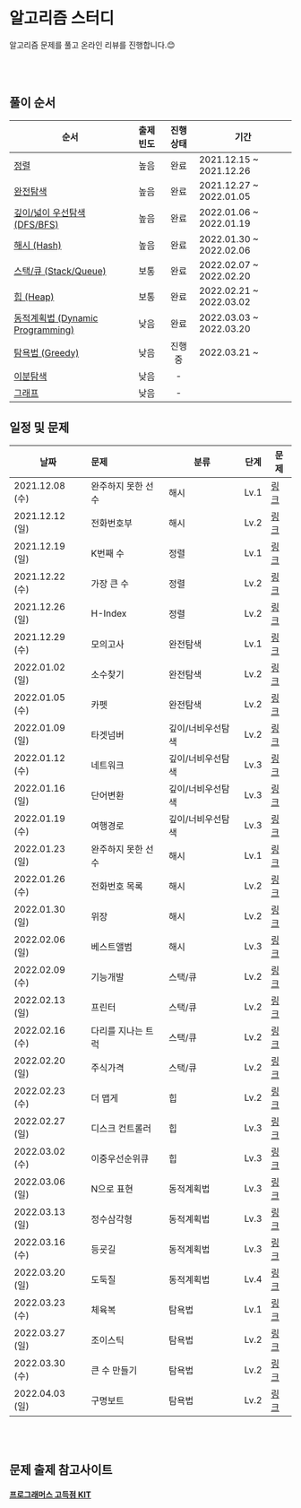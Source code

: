 # 알고리즘 스터디 


알고리즘 문제를 풀고 온라인 리뷰를 진행합니다.😊

</br>
</br>

## 풀이 순서

| 순서                                                                 | 출제빈도 | 진행상태 | 기간                      |
|--------------------------------------------------------------------|:----:|:----:|-------------------------|
| [정렬](https://programmers.co.kr/learn/courses/30/parts/12198)                                                             |  높음  |  완료  | 2021.12.15 ~ 2021.12.26 |
| [완전탐색](https://programmers.co.kr/learn/courses/30/parts/12230)                                                           |  높음  |  완료  | 2021.12.27 ~ 2022.01.05 |
| [깊이/넓이 우선탐색 (DFS/BFS)](https://programmers.co.kr/learn/courses/30/parts/12421)                                           |  높음  |  완료  | 2022.01.06 ~ 2022.01.19 |
| [해시 (Hash)](https://programmers.co.kr/learn/courses/30/parts/12077)                                                      |  높음  |  완료  | 2022.01.30 ~ 2022.02.06 |
| [스택/큐 (Stack/Queue)](https://programmers.co.kr/learn/courses/30/parts/12081)                                             |  보통  |  완료  | 2022.02.07 ~ 2022.02.20 |
| [힙 (Heap)](https://programmers.co.kr/learn/courses/30/parts/12117) |  보통  |  완료  | 2022.02.21 ~ 2022.03.02 |
| [동적계획법 (Dynamic Programming)](https://programmers.co.kr/learn/courses/30/parts/12263)                                    |  낮음  |  완료  | 2022.03.03 ~ 2022.03.20 |
| [탐욕법 (Greedy)](https://programmers.co.kr/learn/courses/30/parts/12244)                                                   |  낮음  |  진행중   | 2022.03.21 ~            |
| [이분탐색](https://programmers.co.kr/learn/courses/30/parts/12486)                                                           |  낮음  |  -   |                         |
| [그래프](https://programmers.co.kr/learn/courses/30/parts/14393)                                                            |  낮음  |  -   |                         |

## 일정 및 문제



| 날짜             | 문제         | 분류   | 단계   | 문제 |
|----------------|:-----------|------|------|----|
| 2021.12.08 (수) | 완주하지 못한 선수 | 해시   | Lv.1 |     [링크](https://programmers.co.kr/learn/courses/30/lessons/42576) |
| 2021.12.12 (일) | 전화번호부      | 해시   | Lv.2 |             [링크](https://programmers.co.kr/learn/courses/30/lessons/42577) |
| 2021.12.19 (일) | K번째 수      | 정렬   | Lv.1 |               [링크](https://programmers.co.kr/learn/courses/30/lessons/42748) |
| 2021.12.22 (수) | 가장 큰 수     | 정렬   | Lv.2 |            [링크](https://programmers.co.kr/learn/courses/30/lessons/42746) | 
| 2021.12.26 (일) | H-Index    | 정렬   | Lv.2 |             [링크](https://programmers.co.kr/learn/courses/30/lessons/42747) |
| 2021.12.29 (수) | 모의고사       | 완전탐색 | Lv.1 | [링크](https://programmers.co.kr/learn/courses/30/lessons/42840) | 
| 2022.01.02 (일) | 소수찾기       | 완전탐색 | Lv.2 |[링크](https://programmers.co.kr/learn/courses/30/lessons/42839) |
| 2022.01.05 (수) | 카펫         | 완전탐색 | Lv.2 |[링크](https://programmers.co.kr/learn/courses/30/lessons/42842) |
| 2022.01.09 (일) | 타겟넘버       | 깊이/너비우선탐색 | Lv.2 |[링크](https://programmers.co.kr/learn/courses/30/lessons/43165) | 
| 2022.01.12 (수) | 네트워크       | 깊이/너비우선탐색 | Lv.3 | [링크](https://programmers.co.kr/learn/courses/30/lessons/43162) |
| 2022.01.16 (일) | 단어변환       | 깊이/너비우선탐색 | Lv.3 | [링크](https://programmers.co.kr/learn/courses/30/lessons/43163)|
| 2022.01.19 (수) | 여행경로       | 깊이/너비우선탐색 | Lv.3 | [링크](https://programmers.co.kr/learn/courses/30/lessons/43164)|
| 2022.01.23 (일) | 완주하지 못한 선수 | 해시   | Lv.1 |[링크](https://programmers.co.kr/learn/courses/30/lessons/42576) |
| 2022.01.26 (수) | 전화번호 목록    | 해시   | Lv.2 |[링크](https://programmers.co.kr/learn/courses/30/lessons/42577) |
| 2022.01.30 (일) | 위장         | 해시   | Lv.2 |[링크](https://programmers.co.kr/learn/courses/30/lessons/42578) |
| 2022.02.06 (일) | 베스트앨범      | 해시   | Lv.3 |[링크](https://programmers.co.kr/learn/courses/30/lessons/42579)| 
| 2022.02.09 (수) | 기능개발       | 스택/큐 | Lv.2 |[링크](https://programmers.co.kr/learn/courses/30/lessons/42586)| 
| 2022.02.13 (일) | 프린터        | 스택/큐 | Lv.2 | [링크](https://programmers.co.kr/learn/courses/30/lessons/42587)|
| 2022.02.16 (수) | 다리를 지나는 트럭 | 스택/큐 | Lv.2 | [링크](https://programmers.co.kr/learn/courses/30/lessons/42583)|
| 2022.02.20 (일) | 주식가격       | 스택/큐 | Lv.2 | [링크](https://programmers.co.kr/learn/courses/30/lessons/42584)|
| 2022.02.23 (수) | 더 맵게       | 힙    | Lv.2 | [링크](https://programmers.co.kr/learn/courses/30/lessons/42626)|
| 2022.02.27 (일) | 디스크 컨트롤러   | 힙    | Lv.3 | [링크](https://programmers.co.kr/learn/courses/30/lessons/42627)|
| 2022.03.02 (수) | 이중우선순위큐    | 힙    | Lv.3 | [링크](https://programmers.co.kr/learn/courses/30/lessons/42628)|
| 2022.03.06 (일) | N으로 표현     | 동적계획법 | Lv.3 | [링크](https://programmers.co.kr/learn/courses/30/lessons/42895)|
| 2022.03.13 (일) | 정수삼각형      | 동적계획법 | Lv.3 | [링크](https://programmers.co.kr/learn/courses/30/lessons/43105)|
| 2022.03.16 (수) | 등굣길        | 동적계획법 | Lv.3 | [링크](https://programmers.co.kr/learn/courses/30/lessons/42898)|
| 2022.03.20 (일) | 도둑질        | 동적계획법 | Lv.4 | [링크](https://programmers.co.kr/learn/courses/30/lessons/42897)|
| 2022.03.23 (수) | 체육복        | 탐욕법  | Lv.1 | [링크](https://programmers.co.kr/learn/courses/30/lessons/42862)|
| 2022.03.27 (일) | 조이스틱       | 탐욕법  | Lv.2 | [링크](https://programmers.co.kr/learn/courses/30/lessons/42860)|
| 2022.03.30 (수) | 큰 수 만들기 |탐욕법| Lv.2| [링크](https://programmers.co.kr/learn/courses/30/lessons/42883)|
|2022.04.03 (일) |구명보트|탐욕법|Lv.2|[링크](https://programmers.co.kr/learn/courses/30/lessons/42885)|
</br>
</br>

## 문제 출제 참고사이트 
#### [프로그래머스 고득점 KIT](https://programmers.co.kr/learn/challenges)





